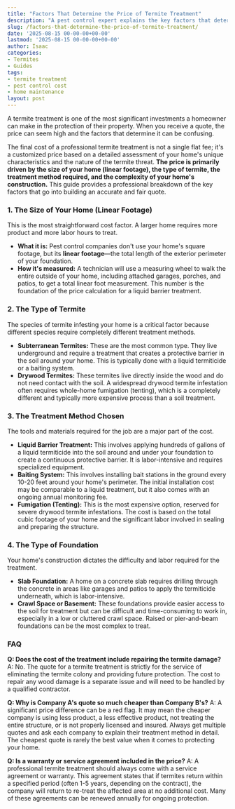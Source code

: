 ```yaml
---
title: "Factors That Determine the Price of Termite Treatment"
description: "A pest control expert explains the key factors that determine your termite treatment quote, from the size of your home and type of termite to the treatment method used."
slug: /factors-that-determine-the-price-of-termite-treatment/
date: '2025-08-15 00-00-00+00-00'
lastmod: '2025-08-15 00-00-00+00-00'
author: Isaac
categories:
- Termites
- Guides
tags:
- termite treatment
- pest control cost
- home maintenance
layout: post
---
```

A termite treatment is one of the most significant investments a homeowner can make in the protection of their property. When you receive a quote, the price can seem high and the factors that determine it can be confusing.

The final cost of a professional termite treatment is not a single flat fee; it's a customized price based on a detailed assessment of your home's unique characteristics and the nature of the termite threat. **The price is primarily driven by the size of your home (linear footage), the type of termite, the treatment method required, and the complexity of your home's construction.** This guide provides a professional breakdown of the key factors that go into building an accurate and fair quote.

### 1. The Size of Your Home (Linear Footage)

This is the most straightforward cost factor. A larger home requires more product and more labor hours to treat.

*   **What it is:** Pest control companies don't use your home's square footage, but its **linear footage**—the total length of the exterior perimeter of your foundation.
*   **How it's measured:** A technician will use a measuring wheel to walk the entire outside of your home, including attached garages, porches, and patios, to get a total linear foot measurement. This number is the foundation of the price calculation for a liquid barrier treatment.

### 2. The Type of Termite

The species of termite infesting your home is a critical factor because different species require completely different treatment methods.

*   **Subterranean Termites:** These are the most common type. They live underground and require a treatment that creates a protective barrier in the soil around your home. This is typically done with a liquid termiticide or a baiting system.
*   **Drywood Termites:** These termites live directly inside the wood and do not need contact with the soil. A widespread drywood termite infestation often requires whole-home fumigation (tenting), which is a completely different and typically more expensive process than a soil treatment.

### 3. The Treatment Method Chosen

The tools and materials required for the job are a major part of the cost.

*   **Liquid Barrier Treatment:** This involves applying hundreds of gallons of a liquid termiticide into the soil around and under your foundation to create a continuous protective barrier. It is labor-intensive and requires specialized equipment.
*   **Baiting System:** This involves installing bait stations in the ground every 10-20 feet around your home's perimeter. The initial installation cost may be comparable to a liquid treatment, but it also comes with an ongoing annual monitoring fee.
*   **Fumigation (Tenting):** This is the most expensive option, reserved for severe drywood termite infestations. The cost is based on the total cubic footage of your home and the significant labor involved in sealing and preparing the structure.

### 4. The Type of Foundation

Your home's construction dictates the difficulty and labor required for the treatment.

*   **Slab Foundation:** A home on a concrete slab requires drilling through the concrete in areas like garages and patios to apply the termiticide underneath, which is labor-intensive.
*   **Crawl Space or Basement:** These foundations provide easier access to the soil for treatment but can be difficult and time-consuming to work in, especially in a low or cluttered crawl space. Raised or pier-and-beam foundations can be the most complex to treat.

### FAQ

**Q: Does the cost of the treatment include repairing the termite damage?**
A: No. The quote for a termite treatment is strictly for the service of eliminating the termite colony and providing future protection. The cost to repair any wood damage is a separate issue and will need to be handled by a qualified contractor.

**Q: Why is Company A's quote so much cheaper than Company B's?**
A: A significant price difference can be a red flag. It may mean the cheaper company is using less product, a less effective product, not treating the entire structure, or is not properly licensed and insured. Always get multiple quotes and ask each company to explain their treatment method in detail. The cheapest quote is rarely the best value when it comes to protecting your home.

**Q: Is a warranty or service agreement included in the price?**
A: A professional termite treatment should always come with a service agreement or warranty. This agreement states that if termites return within a specified period (often 1-5 years, depending on the contract), the company will return to re-treat the affected area at no additional cost. Many of these agreements can be renewed annually for ongoing protection.
